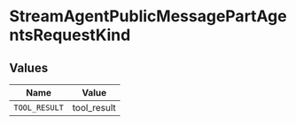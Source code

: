 # StreamAgentPublicMessagePartAgentsRequestKind


## Values

| Name          | Value         |
| ------------- | ------------- |
| `TOOL_RESULT` | tool_result   |